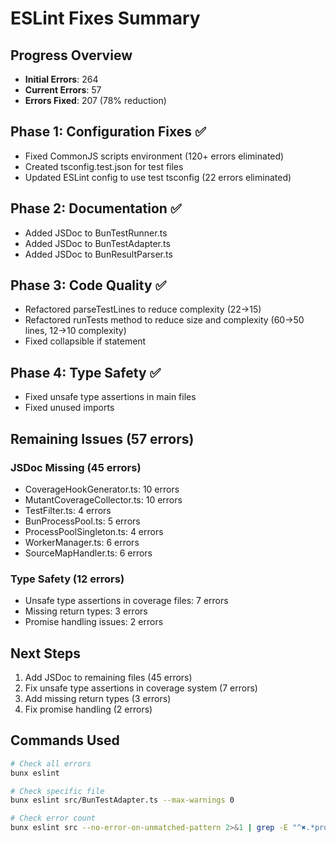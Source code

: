 # ESLint Fixes Summary

## Progress Overview

- **Initial Errors**: 264
- **Current Errors**: 57
- **Errors Fixed**: 207 (78% reduction)

## Phase 1: Configuration Fixes ✅

- Fixed CommonJS scripts environment (120+ errors eliminated)
- Created tsconfig.test.json for test files
- Updated ESLint config to use test tsconfig (22 errors eliminated)

## Phase 2: Documentation ✅

- Added JSDoc to BunTestRunner.ts
- Added JSDoc to BunTestAdapter.ts
- Added JSDoc to BunResultParser.ts

## Phase 3: Code Quality ✅

- Refactored parseTestLines to reduce complexity (22→15)
- Refactored runTests method to reduce size and complexity (60→50 lines, 12→10 complexity)
- Fixed collapsible if statement

## Phase 4: Type Safety ✅

- Fixed unsafe type assertions in main files
- Fixed unused imports

## Remaining Issues (57 errors)

### JSDoc Missing (45 errors)

- CoverageHookGenerator.ts: 10 errors
- MutantCoverageCollector.ts: 10 errors
- TestFilter.ts: 4 errors
- BunProcessPool.ts: 5 errors
- ProcessPoolSingleton.ts: 4 errors
- WorkerManager.ts: 6 errors
- SourceMapHandler.ts: 6 errors

### Type Safety (12 errors)

- Unsafe type assertions in coverage files: 7 errors
- Missing return types: 3 errors
- Promise handling issues: 2 errors

## Next Steps

1. Add JSDoc to remaining files (45 errors)
2. Fix unsafe type assertions in coverage system (7 errors)
3. Add missing return types (3 errors)
4. Fix promise handling (2 errors)

## Commands Used

```bash
# Check all errors
bunx eslint

# Check specific file
bunx eslint src/BunTestAdapter.ts --max-warnings 0

# Check error count
bunx eslint src --no-error-on-unmatched-pattern 2>&1 | grep -E "^✖.*problems"
```
